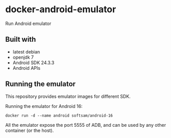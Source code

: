 # docker-android-emulator
Run Android emulator

## Built with
- latest debian
- openjdk 7
- Android SDK 24.3.3
- Android APIs

## Running the emulator
This repository provides emulator images for different SDK.

Running the emulator for Android 16:

    docker run -d --name android softsam/android-16

All the emulator expose the port 5555 of ADB, and can be used by any other container (or the host).

